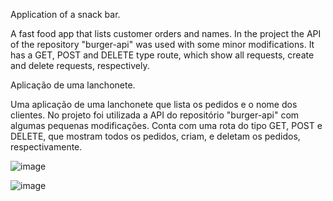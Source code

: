 Application  of a snack bar.

A fast food app that lists customer orders and names.
In the project the API of the repository "burger-api" was used with some minor modifications.
It has a GET, POST and DELETE type route, which show all requests, create and delete requests, respectively.


Aplicação de uma lanchonete.

Uma aplicação de uma lanchonete que lista os pedidos e o nome dos clientes. 
No projeto foi utilizada a API do repositório "burger-api" com algumas pequenas modificações.
Conta com uma rota do tipo GET, POST e DELETE, que mostram todos os pedidos, criam, e deletam os pedidos, respectivamente.

![image](https://user-images.githubusercontent.com/88170288/150873885-0c4e0eb8-3a1f-4226-bf9d-1b916d8e0dfd.png)

![image](https://user-images.githubusercontent.com/88170288/150874200-d44a2a42-c8a5-489b-99b2-37fef737b627.png)

